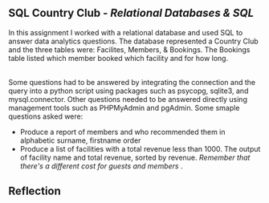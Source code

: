 <h2> SQL Country Club - <i> Relational Databases & SQL </i> </h2>
In this assignment I worked with a relational database and used SQL to answer data analytics questions. The database represented a Country Club and the three tables were: Facilites, Members, & Bookings. The Bookings table listed which member booked which facility and for how long. <br> </br>

Some questions had to be answered by integrating the connection and the query into a python script using packages such as psycopg, sqlite3, and mysql.connector. Other questions needed to be answered directly using management tools such as PHPMyAdmin and pgAdmin. Some smaple questions asked were:
<ul>
  <li> Produce a report of members and who recommended them in alphabetic surname, firstname order </li>
  <li> Produce a list of facilities with a total revenue less than 1000. The output of facility name and total revenue, sorted by revenue. <i>Remember that there's a different cost for guests and members </i>.
</ul>

<h2> Reflection </h2>
